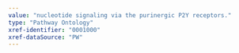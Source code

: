 ```yaml
---
value: "nucleotide signaling via the purinergic P2Y receptors."
type: "Pathway Ontology"
xref-identifier: "0001000"
xref-dataSource: "PW"
---
```

